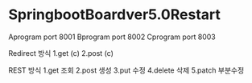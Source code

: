 ﻿# SpringbootBoardver5.0Restart

Aprogram port 8001
Bprogram port 8002
Cprogram port 8003

Redirect 방식 
1.get (c)
2.post (c)

REST 방식
1.get 조회
2.post 생성
3.put 수정
4.delete 삭제
5.patch 부분수정

